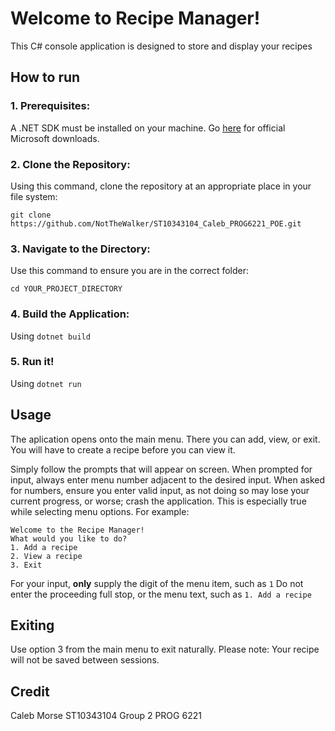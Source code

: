 # Welcome to Recipe Manager!

This C# console application is designed to store and display your recipes

## How to run

### 1. Prerequisites:
A .NET SDK must be installed on your machine. Go [here](https://dotnet.microsoft.com/en-us/download/dotnet) for official Microsoft downloads.

### 2. Clone the Repository:
Using this command, clone the repository at an appropriate place in your file system:

` git clone https://github.com/NotTheWalker/ST10343104_Caleb_PROG6221_POE.git `

### 3. Navigate to the Directory:

Use this command to ensure you are in the correct folder:

`cd YOUR_PROJECT_DIRECTORY`

### 4. Build the Application:

Using `dotnet build`

### 5. Run it!
Using `dotnet run`

## Usage
The aplication opens onto the main menu. There you can add, view, or exit.
You will have to create a recipe before you can view it.

Simply follow the prompts that will appear on screen. 
When prompted for input, always enter menu number adjacent to the desired input. 
When asked for numbers, ensure you enter valid input, as not doing so may lose your current progress, or worse; crash the application. This is especially true while selecting menu options. For example:
```
Welcome to the Recipe Manager!
What would you like to do?
1. Add a recipe
2. View a recipe
3. Exit
```
For your input, **only** supply the digit of the menu item, such as `1`
Do not enter the proceeding full stop, or the menu text, such as `1. Add a recipe`

## Exiting
Use option 3 from the main menu to exit naturally.
Please note: Your recipe will not be saved between sessions.

## Credit
Caleb Morse
ST10343104
Group 2
PROG 6221
